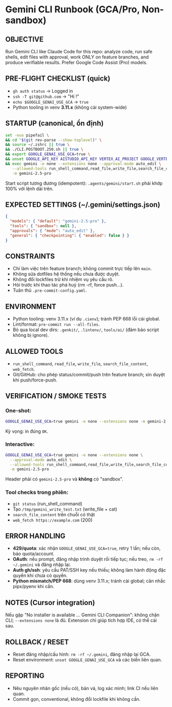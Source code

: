 # Gemini CLI Runbook (GCA/Pro, Non-sandbox)

## OBJECTIVE
Run Gemini CLI like Claude Code for this repo: analyze code, run safe shells, edit files with approval, work ONLY on feature branches, and produce verifiable results. Prefer Google Code Assist (Pro) models.

## PRE-FLIGHT CHECKLIST (quick)
- `gh auth status` → Logged in
- `ssh -T git@github.com` → "Hi <user>!"
- `echo $GOOGLE_GENAI_USE_GCA` → `true`
- Python tooling in venv **3.11.x** (không cài system-wide)

## STARTUP (canonical, ổn định)
```bash
set -euo pipefail \
&& cd "$(git rev-parse --show-toplevel)" \
&& source ~/.zshrc || true \
&& ./CLI.POSTBOOT.250.sh || true \
&& export GOOGLE_GENAI_USE_GCA=true \
&& unset GOOGLE_API_KEY AISTUDIO_API_KEY VERTEX_AI_PROJECT GOOGLE_VERTEX_PROJECT GOOGLE_VERTEX_LOCATION GOOGLE_CLOUD_PROJECT \
&& exec gemini -e none --extensions none --approval-mode auto_edit \
   --allowed-tools run_shell_command,read_file,write_file,search_file_content,web_fetch \
   -m gemini-2.5-pro
```

Start script tương đương (idempotent): `.agents/gemini/start.sh` phải khớp 100% với lệnh dài trên.

## EXPECTED SETTINGS (~/.gemini/settings.json)
```json
{
  "models": { "default": "gemini-2.5-pro" },
  "tools": { "sandbox": null },
  "approvals": { "mode": "auto_edit" },
  "general": { "checkpointing": { "enabled": false } }
}
```

## CONSTRAINTS
- Chỉ làm việc trên feature branch; không commit trực tiếp lên `main`.
- Không sửa dotfiles hệ thống nếu chưa được duyệt.
- Không đổi lockfiles trừ khi nhiệm vụ yêu cầu rõ.
- Hỏi trước khi thao tác phá huỷ (rm -rf, force push…).
- Tuân thủ `.pre-commit-config.yaml`.

## ENVIRONMENT
- Python tooling: venv 3.11.x (ví dụ `.cienv`); tránh PEP 668 lỗi cài global.
- Lint/format: `pre-commit run --all-files`.
- Bỏ qua local dev dirs: `.genkit/`, `.lintenv/`, `tools/ai/` (đảm bảo script không bị ignore).

## ALLOWED TOOLS
- `run_shell_command`, `read_file`, `write_file`, `search_file_content`, `web_fetch`.
- Git/GitHub: cho phép status/commit/push trên feature branch; xin duyệt khi push/force-push.

## VERIFICATION / SMOKE TESTS

### One-shot:
```bash
GOOGLE_GENAI_USE_GCA=true gemini -e none --extensions none -m gemini-2.5-pro -p "Reply with just: OK"
```
Kỳ vọng: in đúng `OK`.

### Interactive:
```bash
GOOGLE_GENAI_USE_GCA=true gemini -e none --extensions none \
  --approval-mode auto_edit \
  --allowed-tools run_shell_command,read_file,write_file,search_file_content,web_fetch \
  -m gemini-2.5-pro
```
Header phải có `gemini-2.5-pro` và **không** có "sandbox".

### Tool checks trong phiên:
- `git status` (run_shell_command)
- Tạo `/tmp/gemini_write_test.txt` (write_file + cat)
- `search_file_content` trên chuỗi có thật
- `web_fetch https://example.com` (200)

## ERROR HANDLING
- **429/quota**: xác nhận `GOOGLE_GENAI_USE_GCA=true`, retry 1 lần; nếu còn, báo quota/account.
- **OAuth**: nếu prompt, đăng nhập trình duyệt rồi tiếp tục; nếu treo, `rm -rf ~/.gemini` và đăng nhập lại.
- **Auth gh/ssh**: yêu cầu PAT/SSH key nếu thiếu; không làm hành động đặc quyền khi chưa có quyền.
- **Python mismatch/PEP 668**: dùng venv 3.11.x; tránh cài global; cân nhắc pipx/pyenv khi cần.

## NOTES (Cursor integration)
Nếu gặp "No installer is available … Gemini CLI Companion": không chặn CLI; `--extensions none` là đủ. Extension chỉ giúp tích hợp IDE, có thể cài sau.

## ROLLBACK / RESET
- Reset đăng nhập/cấu hình: `rm -rf ~/.gemini`, đăng nhập lại GCA.
- Reset environment: `unset GOOGLE_GENAI_USE_GCA` và các biến liên quan.

## REPORTING
- Nêu nguyên nhân gốc (nếu có), bản vá, log xác minh; link CI nếu liên quan.
- Commit gọn, conventional, không đổi lockfile khi không cần.
